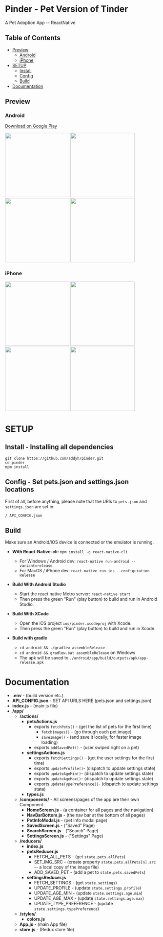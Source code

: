 # Pinder - Pet Version of Tinder
A Pet Adoption App -- ReactNative

## Table of Contents
* [Preview](#preview)
  * [Android](#android)
  * [iPhone](#iphone)
* [SETUP](#setup)
  * [Install](#install---installing-all-dependencies)
  * [Config](#config---set-petsjson-and-settingsjson-locations)
  * [Build](#build)
* [Documentation](#documentation)

## Preview

### Android
[Download on Google Play](https://play.google.com/store/apps/details?id=com.addisonhatcher.pinder)

<img src="./images/screenshot1.jpg" width="210" /> <img src="./images/screenshot2.jpg" width="210" /> <img src="./images/screenshot3.jpg" width="210" /> <img src="./images/screenshot4.jpg" width="210" />

### iPhone
<img src="./images/screenshot1-iphone.png" width="210" /> <img src="./images/screenshot2-iphone.png" width="210" /> <img src="./images/screenshot3-iphone.png" width="210" /> <img src="./images/screenshot4-iphone.png" width="210" />

# SETUP

## Install - Installing all dependencies
```
git clone https://github.com/addyh/pinder.git
cd pinder
npm install
```

## Config - Set pets.json and settings.json locations
First of all, before anything, please note that the URIs to `pets.json` and `settings.json` are set in:
```
/ API_CONFIG.json
```

## Build

Make sure an Android/iOS device is connected or the emulator is running.
* **With React-Native-cli:**  `npm install -g react-native-cli`

  * For Windows / Android dev:  `react-native run-android --variant=release`
  * For MacOS / iPhone dev:  `react-native run-ios --configuration Release`
* **Build With Android Studio**
  * Start the react native Metro server: `react-native start`
  * Then press the green "Run" (play button) to build and run in Android Studio.
* **Build With XCode**
  * Open the iOS project `ios/pinder.xcodeproj` with Xcode.
  * Then press the green "Run" (play button) to build and run in Xcode.
* **Build with gradle**
  * `cd android && ./gradlew assembleRelease`
  * `cd android && gradlew.bat assembleRelease` on Windows
  * The apk will be saved to `./android/app/build/outputs/apk/app-release.apk`
  
# Documentation

* **.env** - (build version etc.)
* **API_CONFIG.json** - SET API URLS HERE (pets.json and settings.json)
* **index.js** - (main js file)
* **/app/**
  * **/actions/**
    * **petsActions.js** 
      * exports `fetchPets()` - (get the list of pets for the first time)
        * `fetchImages()` - (go through each pet image)
        * `saveImage()` - (and save it locally, for faster image loading)
      * exports `addSavedPet()` - (user swiped right on a pet)
    * **settingsActions.js**
      * exports `fetchSettings()` - (get the user settings for the first time)
      * exports `updateProfile()`- (dispatch to update settings state)
      * exports `updateAgeMin()`- (dispatch to update settings state)
      * exports `updateAgeMax()`- (dispatch to update settings state)
      * exports `updateTypePreference()`- (dispatch to update settings state)
    * **types.js**
  * **/components/** - All screens/pages of the app are their own Component
    * **HomeScreen.js** - (a container for all pages and the navigation)
    * **NavBarBottom.js** - (the nav bar at the bottom of all pages)
    * **PetInfoModal.js** - (pet info modal page)
    * **SavedScreen.js** - ("Saved" Page)
    * **SearchScreen.js** - ("Search" Page)
    * **SettingsScreen.js** - ("Settings" Page)
  * **/reducers/**
    * **index.js**
    * **petsReducer.js**
      * FETCH_ALL_PETS - (get `state.pets.allPets`)
      * SET_IMG_SRC - (create property `state.pets.allPets[n].src` -- a local copy of the image file)
      * ADD_SAVED_PET - (add a pet to `state.pets.savedPets`)
    * **settingsReducer.js**
      * FETCH_SETTINGS - (get `state.settings`)
      * UPDATE_PROFILE - (update `state.settings.profile`)
      * UPDATE_AGE_MIN - (update `state.settings.age.min`)
      * UPDATE_AGE_MAX - (update `state.settings.age.max`)
      * UPDATE_TYPE_PREFERENCE - (update `state.settings.typePreference`)
  * **/styles/**
    * **colors.js**
  * **App.js** - (main App file)
  * **store.js** - (Redux store file)
